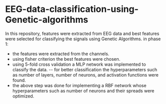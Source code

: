 # EEG-data-classification-using-Genetic-algorithms
In this repository, features were extracted from EEG data and best features were selected for classifying the signals using Genetic Algorithms.
in phase 1: 
- the features were extracted from the channels. 
- using fisher criterion the best features were chosen. 
- using 5-fold cross validation a MLP network was implemented to classify the data.
  -- for better classification the hyperparameters such as number of layers, number of neurons, and activation functions were found. 
- the above step was done for implementing a RBF network whose hyperparameters such as number of neurons and their spreads were optimized.
